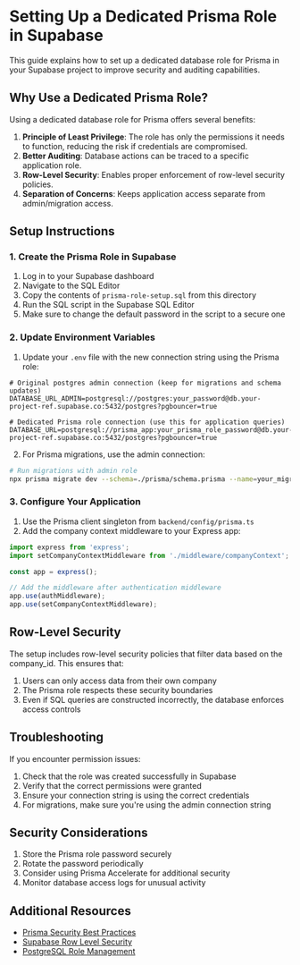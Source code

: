 <!--

 * Copyright (c) 2025 Cosmo Exploit Group LLC. All Rights Reserved.
 * 
 * PROPRIETARY AND CONFIDENTIAL
 * 
 * This file is part of the Cosmo Exploit Group LLC Weight Management System.
 * Unauthorized copying of this file, via any medium is strictly prohibited.
 * 
 * This file contains proprietary and confidential information of 
 * Cosmo Exploit Group LLC and may not be copied, distributed, or used
 * in any way without explicit written permission.
 

-->

# Setting Up a Dedicated Prisma Role in Supabase

This guide explains how to set up a dedicated database role for Prisma in your Supabase project to improve security and auditing capabilities.

## Why Use a Dedicated Prisma Role?

Using a dedicated database role for Prisma offers several benefits:

1. **Principle of Least Privilege**: The role has only the permissions it needs to function, reducing the risk if credentials are compromised.
2. **Better Auditing**: Database actions can be traced to a specific application role.
3. **Row-Level Security**: Enables proper enforcement of row-level security policies.
4. **Separation of Concerns**: Keeps application access separate from admin/migration access.

## Setup Instructions

### 1. Create the Prisma Role in Supabase

1. Log in to your Supabase dashboard
2. Navigate to the SQL Editor
3. Copy the contents of `prisma-role-setup.sql` from this directory
4. Run the SQL script in the Supabase SQL Editor
5. Make sure to change the default password in the script to a secure one

### 2. Update Environment Variables

1. Update your `.env` file with the new connection string using the Prisma role:

```
# Original postgres admin connection (keep for migrations and schema updates)
DATABASE_URL_ADMIN=postgresql://postgres:your_password@db.your-project-ref.supabase.co:5432/postgres?pgbouncer=true

# Dedicated Prisma role connection (use this for application queries)
DATABASE_URL=postgresql://prisma_app:your_prisma_role_password@db.your-project-ref.supabase.co:5432/postgres?pgbouncer=true
```

2. For Prisma migrations, use the admin connection:

```bash
# Run migrations with admin role
npx prisma migrate dev --schema=./prisma/schema.prisma --name=your_migration_name
```

### 3. Configure Your Application

1. Use the Prisma client singleton from `backend/config/prisma.ts`
2. Add the company context middleware to your Express app:

```typescript
import express from 'express';
import setCompanyContextMiddleware from './middleware/companyContext';

const app = express();

// Add the middleware after authentication middleware
app.use(authMiddleware);
app.use(setCompanyContextMiddleware);
```

## Row-Level Security

The setup includes row-level security policies that filter data based on the company_id. This ensures that:

1. Users can only access data from their own company
2. The Prisma role respects these security boundaries
3. Even if SQL queries are constructed incorrectly, the database enforces access controls

## Troubleshooting

If you encounter permission issues:

1. Check that the role was created successfully in Supabase
2. Verify that the correct permissions were granted
3. Ensure your connection string is using the correct credentials
4. For migrations, make sure you're using the admin connection string

## Security Considerations

1. Store the Prisma role password securely
2. Rotate the password periodically
3. Consider using Prisma Accelerate for additional security
4. Monitor database access logs for unusual activity

## Additional Resources

- [Prisma Security Best Practices](https://www.prisma.io/docs/concepts/components/prisma-client/security)
- [Supabase Row Level Security](https://supabase.com/docs/guides/auth/row-level-security)
- [PostgreSQL Role Management](https://www.postgresql.org/docs/current/user-manag.html)
